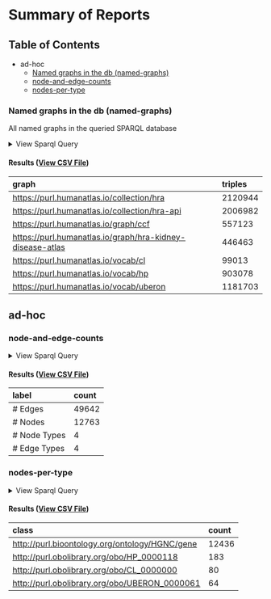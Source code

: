 # Summary of Reports

  ## Table of Contents

* ad-hoc
  * [Named graphs in the db (named-graphs)](#named-graphs)
  * [node-and-edge-counts](#node-and-edge-counts)
  * [nodes-per-type](#nodes-per-type)



### <a id="named-graphs"></a>Named graphs in the db (named-graphs)

All named graphs in the queried SPARQL database

<details>
  <summary>View Sparql Query</summary>

```sparql
#+ summary: Named graphs in the db
#+ description: All named graphs in the queried SPARQL database

SELECT ?graph (COUNT(*) as ?triples) WHERE {
  GRAPH ?graph {
    ?s ?p ?o .
  }
}
GROUP BY ?graph
ORDER BY ?graph

```

([View Source](../queries/reports/ad-hoc/named-graphs.rq))
</details>

#### Results ([View CSV File](reports/ad-hoc/named-graphs.csv))

| graph | triples |
| :--- | :--- |
| https://purl.humanatlas.io/collection/hra | 2120944 |
| https://purl.humanatlas.io/collection/hra-api | 2006982 |
| https://purl.humanatlas.io/graph/ccf | 557123 |
| https://purl.humanatlas.io/graph/hra-kidney-disease-atlas | 446463 |
| https://purl.humanatlas.io/vocab/cl | 99013 |
| https://purl.humanatlas.io/vocab/hp | 903078 |
| https://purl.humanatlas.io/vocab/uberon | 1181703 |

## ad-hoc

### <a id="node-and-edge-counts"></a>node-and-edge-counts



<details>
  <summary>View Sparql Query</summary>

```sparql
PREFIX owl: <http://www.w3.org/2002/07/owl#>
PREFIX rdf: <http://www.w3.org/1999/02/22-rdf-syntax-ns#>
PREFIX rdfs: <http://www.w3.org/2000/01/rdf-schema#>

SELECT ?label ?count
FROM <https://purl.humanatlas.io/graph/hra-kidney-disease-atlas>
WHERE {
  {
    SELECT ("# Nodes" as ?label) (COUNT(*) as ?count)
    WHERE {
      SELECT DISTINCT ?s 
      WHERE {
        ?s a owl:Class .
      }
    }
  }
  UNION
  {
    SELECT ("# Edges" as ?label) (COUNT(*) as ?count)
    WHERE {
      SELECT DISTINCT ?s 
      WHERE {
        ?s a rdf:Statement .
      }
    }
  }
  UNION
  {
    SELECT ("# Node Types" as ?label) (COUNT(*) as ?count)
    WHERE {
      SELECT DISTINCT ?class
      WHERE {
        ?s a owl:Class ;
          a ?class .
        FILTER(?class != owl:Class)
      }
    }
  }
  UNION
  {
    SELECT ("# Edge Types" as ?label) (COUNT(*) as ?count)
    WHERE {
      SELECT DISTINCT ?p
      WHERE {
        [] a rdf:Statement ;
          rdf:predicate ?p .
      }
    }
  }
}
ORDER BY DESC(?count)

```

([View Source](../queries/reports/ad-hoc/node-and-edge-counts.rq))
</details>

#### Results ([View CSV File](reports/ad-hoc/node-and-edge-counts.csv))

| label | count |
| :--- | :--- |
| # Edges | 49642 |
| # Nodes | 12763 |
| # Node Types | 4 |
| # Edge Types | 4 |


### <a id="nodes-per-type"></a>nodes-per-type



<details>
  <summary>View Sparql Query</summary>

```sparql
PREFIX owl: <http://www.w3.org/2002/07/owl#>
PREFIX rdf: <http://www.w3.org/1999/02/22-rdf-syntax-ns#>
PREFIX rdfs: <http://www.w3.org/2000/01/rdf-schema#>

SELECT ?class (COUNT(DISTINCT(?s)) AS ?count)
FROM <https://purl.humanatlas.io/graph/hra-kidney-disease-atlas>
WHERE {
  ?s a owl:Class ;
    a ?class .
  FILTER(?class != owl:Class)
}
GROUP BY ?class
ORDER BY DESC(?count)

```

([View Source](../queries/reports/ad-hoc/nodes-per-type.rq))
</details>

#### Results ([View CSV File](reports/ad-hoc/nodes-per-type.csv))

| class | count |
| :--- | :--- |
| http://purl.bioontology.org/ontology/HGNC/gene | 12436 |
| http://purl.obolibrary.org/obo/HP_0000118 | 183 |
| http://purl.obolibrary.org/obo/CL_0000000 | 80 |
| http://purl.obolibrary.org/obo/UBERON_0000061 | 64 |


  